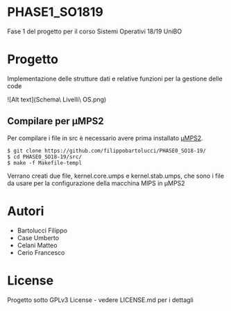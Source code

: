 # PHASE1_SO1819
Fase 1 del progetto per il corso Sistemi Operativi 18/19 UniBO 

# Progetto 
Implementazione delle strutture dati e relative funzioni per la gestione delle code

![Alt text](Schema\ Livelli\ OS.png)


## Compilare per μMPS2
Per compilare i file in src è necessario avere prima installato [μMPS2](https://github.com/tjonjic/umps).
```
$ git clone https://github.com/filippobartolucci/PHASE0_SO18-19/
$ cd PHASE0_SO18-19/src/
$ make -f Makefile-templ
``` 
Verrano creati due file, kernel.core.umps e kernel.stab.umps, che sono i file da usare per la configurazione della macchina MIPS in μMPS2

# Autori
 * Bartolucci Filippo
 * Case Umberto
 * Celani Matteo
 * Cerio Francesco
 
# License 
Progetto sotto GPLv3 License - vedere LICENSE.md per i dettagli
